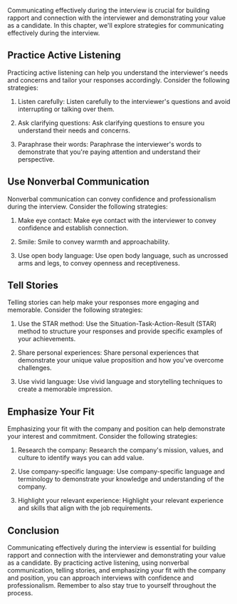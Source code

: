 
Communicating effectively during the interview is crucial for building rapport and connection with the interviewer and demonstrating your value as a candidate. In this chapter, we'll explore strategies for communicating effectively during the interview.

Practice Active Listening
-------------------------

Practicing active listening can help you understand the interviewer's needs and concerns and tailor your responses accordingly. Consider the following strategies:

1. Listen carefully: Listen carefully to the interviewer's questions and avoid interrupting or talking over them.

2. Ask clarifying questions: Ask clarifying questions to ensure you understand their needs and concerns.

3. Paraphrase their words: Paraphrase the interviewer's words to demonstrate that you're paying attention and understand their perspective.

Use Nonverbal Communication
---------------------------

Nonverbal communication can convey confidence and professionalism during the interview. Consider the following strategies:

1. Make eye contact: Make eye contact with the interviewer to convey confidence and establish connection.

2. Smile: Smile to convey warmth and approachability.

3. Use open body language: Use open body language, such as uncrossed arms and legs, to convey openness and receptiveness.

Tell Stories
------------

Telling stories can help make your responses more engaging and memorable. Consider the following strategies:

1. Use the STAR method: Use the Situation-Task-Action-Result (STAR) method to structure your responses and provide specific examples of your achievements.

2. Share personal experiences: Share personal experiences that demonstrate your unique value proposition and how you've overcome challenges.

3. Use vivid language: Use vivid language and storytelling techniques to create a memorable impression.

Emphasize Your Fit
------------------

Emphasizing your fit with the company and position can help demonstrate your interest and commitment. Consider the following strategies:

1. Research the company: Research the company's mission, values, and culture to identify ways you can add value.

2. Use company-specific language: Use company-specific language and terminology to demonstrate your knowledge and understanding of the company.

3. Highlight your relevant experience: Highlight your relevant experience and skills that align with the job requirements.

Conclusion
----------

Communicating effectively during the interview is essential for building rapport and connection with the interviewer and demonstrating your value as a candidate. By practicing active listening, using nonverbal communication, telling stories, and emphasizing your fit with the company and position, you can approach interviews with confidence and professionalism. Remember to also stay true to yourself throughout the process.
